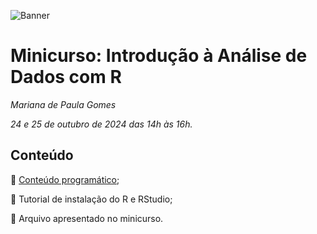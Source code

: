 ![Banner](https://www.unifal-mg.edu.br/simposiointegrado/wp-content/uploads/sites/104/2024/07/Biomas-do-Brasil-diversidade-saberes-e-tecnologias-sociais-1-1024x227.png)

# Minicurso: Introdução à Análise de Dados com R 
*Mariana de Paula Gomes*

*24 e 25 de outubro de 2024 das 14h às 16h.* 

## Conteúdo
📌 [Conteúdo programático](https://marianapgs.github.io/sintegrado/conteudoprog.html);

📌 Tutorial de instalação do R e RStudio;

📌 Arquivo apresentado no minicurso.
